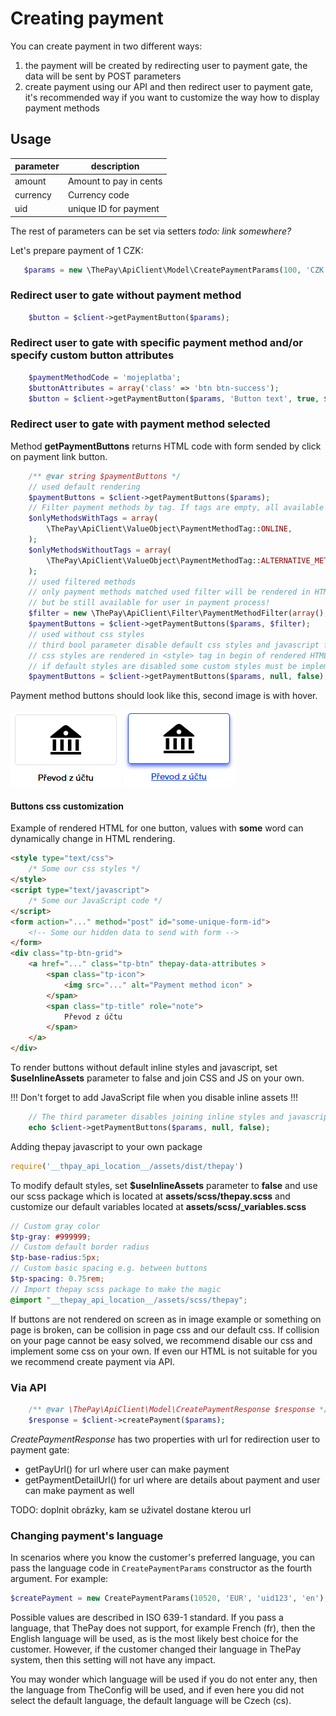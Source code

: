 # Creating payment

You can create payment in two different ways:

1. the payment will be created by redirecting user to payment gate, the data will be sent by POST parameters
2. create payment using our API and then redirect user to payment gate, it's recommended way if you want to customize the way how to display payment methods

## Usage

| parameter | description |
| --- | --- |
| amount | Amount to pay in cents |
| currency | Currency code |
| uid | unique ID for payment |

The rest of parameters can be set via setters *todo: link somewhere?*

Let's prepare payment of 1 CZK:

```php
   $params = new \ThePay\ApiClient\Model\CreatePaymentParams(100, 'CZK', '20200101000001');
```

### Redirect user to gate without payment method

```php
    $button = $client->getPaymentButton($params);
```

### Redirect user to gate with specific payment method and/or specify custom button attributes

```php
    $paymentMethodCode = 'mojeplatba';
    $buttonAttributes = array('class' => 'btn btn-success');
    $button = $client->getPaymentButton($params, 'Button text', true, $paymentMethodCode, $buttonAttributes);
```

### Redirect user to gate with payment method selected

Method **getPaymentButtons** returns HTML code with form sended by click on payment link button.

```php
    /** @var string $paymentButtons */
    // used default rendering
    $paymentButtons = $client->getPaymentButtons($params);
    // Filter payment methods by tag. If tags are empty, all available methods will be displayed.
    $onlyMethodsWithTags = array(
        \ThePay\ApiClient\ValueObject\PaymentMethodTag::ONLINE,
    );
    $onlyMethodsWithoutTags = array(
        \ThePay\ApiClient\ValueObject\PaymentMethodTag::ALTERNATIVE_METHOD,
    );
    // used filtered methods
    // only payment methods matched used filter will be rendered in HTML,
    // but be still available for user in payment process!
    $filter = new \ThePay\ApiClient\Filter\PaymentMethodFilter(array(), $onlyMethodsWithTags, $onlyMethodsWithoutTags);
    $paymentButtons = $client->getPaymentButtons($params, $filter);
    // used without css styles
    // third bool parameter disable default css styles and javascript for payment method buttons
    // css styles are rendered in <style> tag in begin of rendered HTML
    // if default styles are disabled some custom styles must be implemented
    $paymentButtons = $client->getPaymentButtons($params, null, false);
```

Payment method buttons should look like this, second image is with hover.

![default](img/payment_method_button.png)
![hover](img/payment_method_button_hover.png)

#### Buttons css customization

Example of rendered HTML for one button, values with **some** word can dynamically change in HTML rendering.

```html
<style type="text/css">
    /* Some our css styles */
</style>
<script type="text/javascript">
    /* Some our JavaScript code */
</script>
<form action="..." method="post" id="some-unique-form-id">
    <!-- Some our hidden data to send with form -->
</form>
<div class="tp-btn-grid">
    <a href="..." class="tp-btn" thepay-data-attributes >
        <span class="tp-icon">
            <img src="..." alt="Payment method icon" >
        </span>
        <span class="tp-title" role="note">
            Převod z účtu
        </span>
    </a>
</div>
```

To render buttons without default inline styles and javascript,
set **$useInlineAssets** parameter to false and join CSS and JS on your own.

!!! Don't forget to add JavaScript file when you disable inline assets !!!

```php
    // The third parameter disables joining inline styles and javascript
    echo $client->getPaymentButtons($params, null, false);
```

Adding thepay javascript to your own package
```javascript
require('__thpay_api_location__/assets/dist/thepay')
```

To modify default styles, set **$useInlineAssets** parameter to **false**
and use our scss package which is located at **assets/scss/thepay.scss**
and customize our default variables located at **assets/scss/_variables.scss**

```scss
// Custom gray color
$tp-gray: #999999;
// Custom default border radius
$tp-base-radius:5px;
// Custom basic spacing e.g. between buttons
$tp-spacing: 0.75rem;
// Import thepay scss package to make the magic
@import "__thepay_api_location__/assets/scss/thepay";
```

If buttons are not rendered on screen as in image example or something on page is broken,
can be collision in page css and our default css.
If collision on your page cannot be easy solved,
we recommend disable our css and implement some css on your own.
If even our HTML is not suitable for you we recommend create payment via API.

### Via API

```php
    /** @var \ThePay\ApiClient\Model\CreatePaymentResponse $response */
    $response = $client->createPayment($params);
```

*CreatePaymentResponse* has two properties with url for redirection user to payment gate:

- getPayUrl() for url where user can make payment
- getPaymentDetailUrl() for url where are details about payment and user can make payment as well

TODO: doplnit obrázky, kam se uživatel dostane kterou url

### Changing payment's language

In scenarios where you know the customer's preferred language, you can pass the language code in `CreatePaymentParams` constructor as the fourth argument. For example:

```php
$createPayment = new CreatePaymentParams(10520, 'EUR', 'uid123', 'en');
```

Possible values are described in ISO 639-1 standard. If you pass a language, that ThePay does not support, for example French (fr), then the English language will be used,
as is the most likely best choice for the customer. However, if the customer changed their language in ThePay system, then this setting will not have any impact.

You may wonder which language will be used if you do not enter any, then the language from TheConfig will be used, and if even here you did not select the default language,
the default language will be Czech (cs).